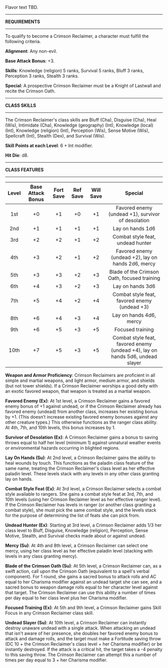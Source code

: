 Flavor text TBD.

<hr>

**REQUIREMENTS**

<hr>

To qualify to become a Crimson Reclaimer, a character must fulfill the following criteria.

**Alignment**: Any non-evil.

**Base Attack Bonus**: +3.

**Skills**: Knowledge (religion) 5 ranks, Survival 5 ranks, Bluff 3 ranks, Perception 3 ranks, Stealth 3 ranks.

**Special**: A prospective Crimson Reclaimer must be a Knight of Lastwall and recite the Crimson Oath.

<hr>

**CLASS SKILLS**

<hr>

The Crimson Reclaimer's class skills are Bluff (Cha), Disguise (Cha), Heal (Wis), Intimidate (Cha), Knowledge (geography) (Int), Knowledge (local) (Int), Knowledge (religion) (Int), Perception (Wis), Sense Motive (Wis), Spellcraft (Int), Stealth (Dex), and Survival (Wis).

**Skill Points at each Level**: 6 + Int modifier.

**Hit Die**: d8.

<hr>

**CLASS FEATURES**

<hr>

| **Level** | **Base Attack Bonus** | **Fort Save** | **Ref Save** | **Will Save** |                                  **Special**                                  |
| :-------: | :-------------------: | :-----------: | :----------: | :-----------: | :---------------------------------------------------------------------------: |
|    1st    |          +0           |      +1       |      +0      |      +1       |               Favored enemy (undead +1), survivor of desolation               |
|    2nd    |          +1           |      +1       |      +1      |      +1       |                               Lay on hands 1d6                                |
|    3rd    |          +2           |      +2       |      +1      |      +2       |                       Combat style feat, undead hunter                        |
|    4th    |          +3           |      +2       |      +1      |      +2       |              Favored enemy (undead +2), lay on hands 2d6, mercy               |
|    5th    |          +3           |      +3       |      +2      |      +3       |                  Blade of the Crimson Oath, focused training                  |
|    6th    |          +4           |      +3       |      +2      |      +3       |                               Lay on hands 3d6                                |
|    7th    |          +5           |      +4       |      +2      |      +4       |                 Combat style feat, favored enemy (undead +3)                  |
|    8th    |          +6           |      +4       |      +3      |      +4       |                            Lay on hands 4d6, mercy                            |
|    9th    |          +6           |      +5       |      +3      |      +5       |                               Focused training                                |
|   10th    |          +7           |      +5       |      +3      |      +5       | Combat style feat, favored enemy (undead +4), lay on hands 5d6, undead slayer |

**Weapon and Armor Proficiency**: Crimson Reclaimers are proficient in all simple and martial weapons, and light armor, medium armor, and shields (but not tower shields). If a Crimson Reclaimer worships a good deity with an exotic favored weapon, that weapon is treated as a martial weapon.

**Favored Enemy (Ex)**: At 1st level, a Crimson Reclaimer gains a favored enemy bonus of +1 against undead, or if the Crimson Reclaimer already has favored enemy (undead) from another class, increases her existing bonus by +1. (This doesn’t increase existing favored enemy bonuses against any other creature types.) This otherwise functions as the ranger class ability. At 4th, 7th, and 10th levels, this bonus increases by 1.

**Survivor of Desolation (Ex)**: A Crimson Reclaimer gains a bonus to saving throws equal to half her level (minimum 1) against unnatural weather events or environmental hazards occurring in blighted regions.

**Lay On Hands (Su)**: At 2nd level, a Crimson Reclaimer gains the ability to heal wounds by touch. This functions as the paladin class feature of the same name, treating the Crimson Reclaimer's class level as her effective paladin level. These levels stack with any levels in any other class granting lay on hands.

**Combat Style Feat (Ex)**: At 3rd level, a Crimson Reclaimer selects a combat style available to rangers. She gains a combat style feat at 3rd, 7th, and 10th levels (using her Crimson Reclaimer level as her effective ranger level). If the Crimson Reclaimer has levels in ranger (or another class granting a combat style), she must pick the same combat style, and the levels stack for the purpose of determining the list of feats she can pick from.

**Undead Hunter (Ex)**: Starting at 3rd level, a Crimson Reclaimer adds 1/3 her class level to Bluff, Disguise, Knowledge (religion), Perception, Sense Motive, Stealth, and Survival checks made about or against undead.

**Mercy (Su)**: At 4th and 8th level, a Crimson Reclaimer can select one mercy, using her class level as her effective paladin level (stacking with levels in any class granting mercy).

**Blade of the Crimson Oath (Su)**: At 5th level, a Crimson Reclaimer can, as a swift action, call upon the Crimson Oath (equivalent to a spell's verbal component). For 1 round, she gains a sacred bonus to attack rolls and AC equal to her Charisma modifier against an undead target she can see, and a sacred bonus to weapon damage rolls equal to her character level against that target. The Crimson Reclaimer can use this ability a number of times per day equal to her class level plus her Charisma modifier.

**Focused Training (Ex)**: At 5th and 9th level, a Crimson Reclaimer gains Skill Focus in any Crimson Reclaimer class skill.

**Undead Slayer (Su)**: At 10th level, a Crimson Reclaimer can instantly destroy unaware undead with a single attack. When attacking an undead that isn't aware of her presence, she doubles her favored enemy bonus to attack and damage rolls, and the target must make a Fortitude saving throw (DC 10 + the Crimson Reclaimer's class level + her Charisma modifier) or be instantly destroyed. If the attack is a critical hit, the target takes a -4 penalty to this saving throw. The Crimson Reclaimer can attempt this a number of times per day equal to 3 + her Charisma modifier.
